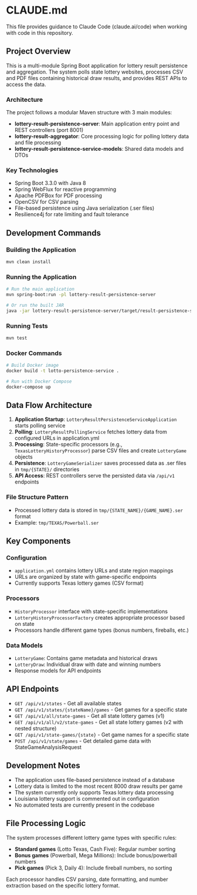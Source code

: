 # CLAUDE.md

This file provides guidance to Claude Code (claude.ai/code) when working with code in this repository.

## Project Overview

This is a multi-module Spring Boot application for lottery result persistence and aggregation. The system polls state lottery websites, processes CSV and PDF files containing historical draw results, and provides REST APIs to access the data.

### Architecture

The project follows a modular Maven structure with 3 main modules:

- **lottery-result-persistence-server**: Main application entry point and REST controllers (port 8001)
- **lottery-result-aggregator**: Core processing logic for polling lottery data and file processing  
- **lottery-result-persistence-service-models**: Shared data models and DTOs

### Key Technologies

- Spring Boot 3.3.0 with Java 8
- Spring WebFlux for reactive programming
- Apache PDFBox for PDF processing
- OpenCSV for CSV parsing
- File-based persistence using Java serialization (.ser files)
- Resilience4j for rate limiting and fault tolerance

## Development Commands

### Building the Application
```bash
mvn clean install
```

### Running the Application
```bash
# Run the main application
mvn spring-boot:run -pl lottery-result-persistence-server

# Or run the built JAR
java -jar lottery-result-persistence-server/target/result-persistence-service.jar
```

### Running Tests
```bash
mvn test
```

### Docker Commands
```bash
# Build Docker image
docker build -t lotto-persistence-service .

# Run with Docker Compose
docker-compose up
```

## Data Flow Architecture

1. **Application Startup**: `LotteryResultPersistenceServiceApplication` starts polling service
2. **Polling**: `LotteryResultPollingService` fetches lottery data from configured URLs in application.yml
3. **Processing**: State-specific processors (e.g., `TexasLotteryHistoryProcessor`) parse CSV files and create `LotteryGame` objects
4. **Persistence**: `LotteryGameSerializer` saves processed data as .ser files in `tmp/{STATE}/` directories
5. **API Access**: REST controllers serve the persisted data via `/api/v1` endpoints

### File Structure Pattern
- Processed lottery data is stored in `tmp/{STATE_NAME}/{GAME_NAME}.ser` format
- Example: `tmp/TEXAS/Powerball.ser`

## Key Components

### Configuration
- `application.yml` contains lottery URLs and state region mappings
- URLs are organized by state with game-specific endpoints
- Currently supports Texas lottery games (CSV format)

### Processors
- `HistoryProcessor` interface with state-specific implementations
- `LotteryHistoryProcessorFactory` creates appropriate processor based on state
- Processors handle different game types (bonus numbers, fireballs, etc.)

### Data Models
- `LotteryGame`: Contains game metadata and historical draws
- `LotteryDraw`: Individual draw with date and winning numbers
- Response models for API endpoints

## API Endpoints

- `GET /api/v1/states` - Get all available states
- `GET /api/v1/states/{stateName}/games` - Get games for a specific state
- `GET /api/v1/all/state-games` - Get all state lottery games (v1)
- `GET /api/v1/all/v2/state-games` - Get all state lottery games (v2 with nested structure)
- `GET /api/v1/state-games/{state}` - Get game names for a specific state
- `POST /api/v1/state/games` - Get detailed game data with StateGameAnalysisRequest

## Development Notes

- The application uses file-based persistence instead of a database
- Lottery data is limited to the most recent 8000 draw results per game
- The system currently only supports Texas lottery data processing
- Louisiana lottery support is commented out in configuration
- No automated tests are currently present in the codebase

## File Processing Logic

The system processes different lottery game types with specific rules:
- **Standard games** (Lotto Texas, Cash Five): Regular number sorting
- **Bonus games** (Powerball, Mega Millions): Include bonus/powerball numbers
- **Pick games** (Pick 3, Daily 4): Include fireball numbers, no sorting

Each processor handles CSV parsing, date formatting, and number extraction based on the specific lottery format.